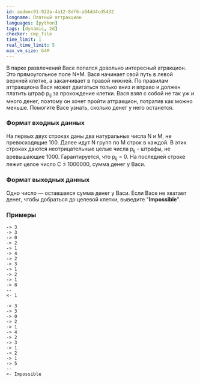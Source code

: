 ```yaml
---
id: aedeec91-922a-4a12-8df6-a94dd4cd5432
longname: Платный аттракцион
languages: [python]
tags: [dynamic, 2d]
checker: cmp_file
time_limit: 1
real_time_limit: 5
max_vm_size: 64M
---
```



В парке развлечений Васе попался довольно интересный атракцион. Это прямоугольное поле N*M. Вася начинает свой путь в левой верхней клетке, а заканчивает в правой нижней. По правилам аттракциона Вася может двигаться только вниз и вправо и должен платить штраф p<sub>ij</sub> за прохождение клетки. Вася взял с собой не так уж и много денег, поэтому он хочет пройти аттракцион, потратив как можно меньше. Помогите Васе узнать, сколько денег у него останется.

### Формат входных данных

На первых двух строках даны два натуральных числа N и M, не превосходящие 100.
Далее идут N групп по M строк в каждой. В этих строках даются неотрицательные целые числа p<sub>ij</sub> - штрафы, не вревышающие 1000. Гарантируется, что p<sub>ij</sub> = 0.
На последней строке лежит целое число C ≤ 1000000, сумма денег у Васи.

### Формат выходных данных

Одно число — оставшаяся сумма денег у Васи. Если Васе не хватает денег, чтобы добраться до целевой клетки, выведите "**Impossible**".

### Примеры

```
-> 3
-> 3
-> 0
-> 2
-> 1
-> 4
-> 2
-> 3
-> 1
-> 2
-> 1
-> 8
--
<- 1
```

```
-> 3
-> 3
-> 0
-> 2
-> 1
-> 4
-> 2
-> 3
-> 1
-> 2
-> 1
-> 5
--
<- Impossible
```
